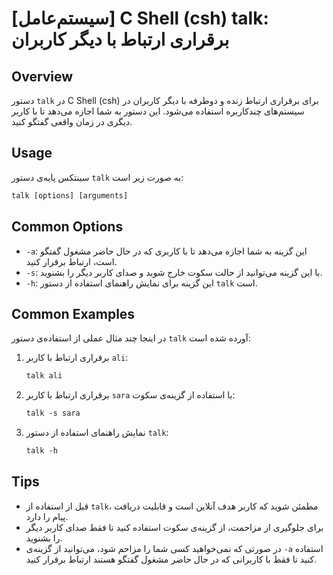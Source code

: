 # [سیستم‌عامل] C Shell (csh) talk: برقراری ارتباط با دیگر کاربران

## Overview
دستور `talk` در C Shell (csh) برای برقراری ارتباط زنده و دوطرفه با دیگر کاربران در سیستم‌های چندکاربره استفاده می‌شود. این دستور به شما اجازه می‌دهد تا با کاربر دیگری در زمان واقعی گفتگو کنید.

## Usage
سینتکس پایه‌ی دستور `talk` به صورت زیر است:

```csh
talk [options] [arguments]
```

## Common Options
- `-a`: این گزینه به شما اجازه می‌دهد تا با کاربری که در حال حاضر مشغول گفتگو است، ارتباط برقرار کنید.
- `-s`: با این گزینه می‌توانید از حالت سکوت خارج شوید و صدای کاربر دیگر را بشنوید.
- `-h`: این گزینه برای نمایش راهنمای استفاده از دستور `talk` است.

## Common Examples
در اینجا چند مثال عملی از استفاده‌ی دستور `talk` آورده شده است:

1. برقراری ارتباط با کاربر `ali`:
   ```csh
   talk ali
   ```

2. برقراری ارتباط با کاربر `sara` با استفاده از گزینه‌ی سکوت:
   ```csh
   talk -s sara
   ```

3. نمایش راهنمای استفاده از دستور `talk`:
   ```csh
   talk -h
   ```

## Tips
- قبل از استفاده از `talk`، مطمئن شوید که کاربر هدف آنلاین است و قابلیت دریافت پیام را دارد.
- برای جلوگیری از مزاحمت، از گزینه‌ی سکوت استفاده کنید تا فقط صدای کاربر دیگر را بشنوید.
- در صورتی که نمی‌خواهید کسی شما را مزاحم شود، می‌توانید از گزینه‌ی `-a` استفاده کنید تا فقط با کاربرانی که در حال حاضر مشغول گفتگو هستند ارتباط برقرار کنید.